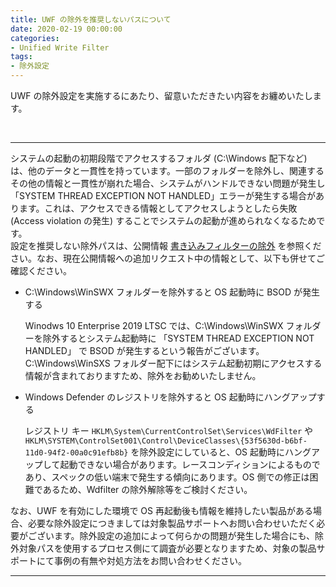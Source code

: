 ```yaml
---
title: UWF の除外を推奨しないパスについて
date: 2020-02-19 00:00:00
categories:
- Unified Write Filter
tags:
- 除外設定
---
```

UWF の除外設定を実施するにあたり、留意いただきたい内容をお纏めいたします。
<!-- more -->
<br>

***
システムの起動の初期段階でアクセスするフォルダ (C:\Windows 配下など) は、他のデータと一貫性を持っています。一部のフォルダーを除外し、関連するその他の情報と一貫性が崩れた場合、システムがハンドルできない問題が発生し「SYSTEM THREAD EXCEPTION NOT HANDLED」エラーが発生する場合があります。これは、アクセスできる情報としてアクセスしようとしたら失敗 (Access violation の発生) することでシステムの起動が進められなくなるためです。  
設定を推奨しない除外パスは、公開情報 [書き込みフィルターの除外](https://docs.microsoft.com/ja-jp/windows-hardware/customize/enterprise/uwfexclusions) を参照ください。なお、現在公開情報への追加リクエスト中の情報として、以下も併せてご確認ください。  

- C:\Windows\WinSWX フォルダーを除外すると OS 起動時に BSOD が発生する  

   Winodws 10 Enterprise 2019 LTSC では、C:\Windows\WinSWX フォルダーを除外するとシステム起動時に 「SYSTEM THREAD EXCEPTION NOT HANDLED」 で BSOD が発生するという報告がございます。C:\Windows\WinSXS フォルダー配下にはシステム起動初期にアクセスする情報が含まれておりますため、除外をお勧めいたしません。  

- Windows Defender のレジストリを除外すると OS 起動時にハングアップする  

   レジストリ キー `HKLM\System\CurrentControlSet\Services\WdFilter` や `HKLM\SYSTEM\ControlSet001\Control\DeviceClasses\{53f5630d-b6bf-11d0-94f2-00a0c91efb8b}` を除外設定にしていると、OS 起動時にハングアップして起動できない場合があります。レースコンディションによるものであり、スペックの低い端末で発生する傾向にあります。OS 側での修正は困難であるため、Wdfilter の除外解除等をご検討ください。  

なお、UWF を有効にした環境で OS 再起動後も情報を維持したい製品がある場合、必要な除外設定につきましては対象製品サポートへお問い合わせいただく必要がございます。除外設定の追加によって何らかの問題が発生した場合にも、除外対象パスを使用するプロセス側にて調査が必要となりますため、対象の製品サポートにて事例の有無や対処方法をお問い合わせください。
***
